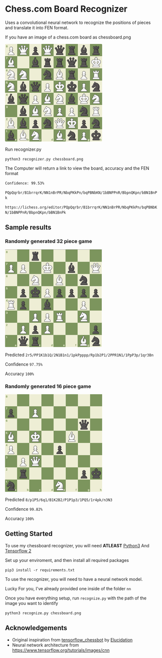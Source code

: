 # Chess.com Board Recognizer

Uses a convolutional neural network to recognize the positions of pieces and translate it into FEN format.

If you have an image of a chess.com board as chessboard.png

![Example ChessBoard](./readme/chessboard.png)

Run recognizer.py

`python3 recognizer.py chessboard.png`

The Computer will return a link to view the board, accuracy and the FEN format

`Confidence: 99.53%`

`PQpQqrbr/B1brrqrK/NN1nBrPR/NbqPKkPn/bqPBNbKN/1bBNPPnR/BbpnQKpn/bBN1BnPk`

`https://lichess.org/editor/PQpQqrbr/B1brrqrK/NN1nBrPR/NbqPKkPn/bqPBNbKN/1bBNPPnR/BbpnQKpn/bBN1BnPk`

## Sample results

### Randomly generated 32 piece game

![example1](./readme/example1.png)

Predicted `2r5/PP1K1b1Q/2N1B1n1/1pkPpppp/Rp1b2P1/2PPR1N1/1PpP3p/1qr3Bn`

Confidence `97.75%`

Accuracy `100%`

### Randomly generated 16 piece game

![example2](./readme/example2.png)

Predicted `8/p1P5/6q1/B1K2B2/P1P1p3/1PQ5/1r4pk/n3N3`

Confidence `99.82%`

Accuracy `100%`

## Getting Started

To use my chessboard recognizer, you will need **ATLEAST** [Python3](https://www.python.org/downloads/) And [Tensorflow 2](https://www.tensorflow.org/)

Set up your enviroment, and then install all required packages

```pip3 install -r requirements.txt```

To use the recognizer, you will need to have a neural network model.

Lucky For you, I've already provided one inside of the folder `nn`

Once you have everything setup, run `recognize.py` with the path of the image you want to identify

`python3 recognize.py chessboard.png`

## Acknowledgements

* Original inspiration from [tensorflow_chessbot](https://github.com/linrock/chessboard-recognizer) by [Elucidation](https://github.com/linrock/)
* Neural network architecture from https://www.tensorflow.org/tutorials/images/cnn

